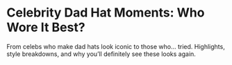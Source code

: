 # Celebrity Dad Hat Moments: Who Wore It Best?

From celebs who make dad hats look iconic to those who… tried. Highlights, style breakdowns, and why you’ll definitely see these looks again.